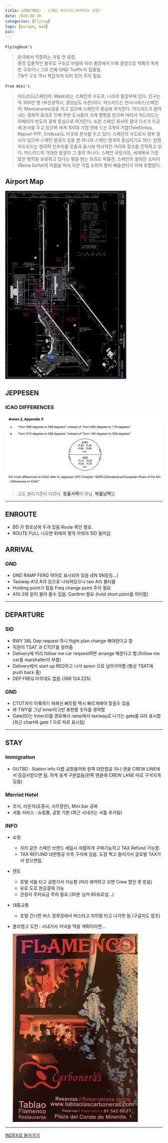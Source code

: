 ```yaml
---
title: LEMD(MAD) - 스페인 마드리드(바라하스 공항)
date: 2020-08-30
categories: [Flying]
tags: [europe, mad]
pin:
---
```


`FlyingDeuk's`
>한국에서 직항하는 가장 먼 유럽. <br>
중앙 집중적인 활주로 구조로 바람에 따라 중앙에서 이륙 중앙으로 착륙의 독특한 구조이나 그로 인해 GND Traffic이 집중됨. <br>
TWY 구조 역시 복잡하게 되어 있어 주의 필요.<br>

`From Wiki's`
>마드리드(스페인어: Madrid)는 스페인의 수도로, 나라의 중앙부에 있다. 인구는 약 300만 명 (부산광역시, 경상남도 수준)이다. 마드리드는 만사나레스(스페인어: Manzanares)강을 끼고 있으며 스페인의 중심에 위치한다. 마드리드가 쏟아내는 경제적 효과로 인해 주변 도시들이 크게 영향을 받으며 따라서 마드리드는 이베리아 반도의 경제 중심으로 여겨진다. 또한 스페인 회사의 절대 다수가 이곳에 본사를 두고 있으며 세계 100대 기업 안에 드는 3개의 기업(Telefónica, Repsol-YPF, Endesa)도 이곳에 본사를 두고 있다. 스페인의 수도로서 정부 청사가 있으며 스페인 왕궁이 있을 뿐 아니라 스페인 정계의 중심이기도 하다.
한편 마드리드는 현대적 인프라를 갖춤과 동시에 역사적인 거리와 장소를 간직하고 있다. 마드리드의 거대한 왕궁이 그 중의 하나다. 스페인 국립극장, 세계에서 가장 많은 명작을 보유하고 있다는 평을 받는 프라도 박물관, 스페인의 왕비인 소피아(Reina Sofía)의 이름을 따서 지은 국립 소피아 왕비 예술센터가 이에 포함된다.

## Airport Map
![mad](/img/flying/airport/mad_ap.jpg)

## JEPPESEN

### ICAO DIFFERENCES
![lhr](/img/flying/airport/mad_icao.jpg)
> 고도 분리기준이 다르다. **동홀서짝**이 아님. **북홀남짝**임

---

## ENROUTE
- BD 가 항로상에 두개 있음 Route 확인 필요.
- ROUTE FULL 나오면 뒤에꺼 몇개 지워야 SID 들어감.

## ARRIVAL
### GND
- GND RAMP FERQ 약어로 표시되어 있음 (EN SN등등...)
- Taxiway A12 A13 등으로 나눠져있으나 taxi A라 불러줌
- Holding point가 많음 Freq change point 주의 필요
- A10-2와 같이 불러 줄수 있음. Confirm 필요 (hold short point를 의미함)

---

## DEPARTURE
### SID
- RWY 36L Dep request 하니 flight plan change 해야된다고 함
- 직원이 TSAT 과 CTOT를 알려줌
- Delivery에 미리 follow me car request하면 arrange 해준다고 함.(follow me car를 marshaller라 부름)
- Delivery에서 start up REQ하고 나서 apron 으로 넘어가야함 (통상 TSAT에 push back 줌)
- DEP FREQ 아무데도 없음 (36R 124.225)

### GND
- CTOT까지 이륙하기 위해선 빠듯함 택시 빠르게해야 맞출수 있음
- I8 TWY를 그냥 Inner라고만 표현함 숫자를 생략함
- Gate(G)는 Inner(I)를 경유해서 ramp에서 taxiway로 나가는 gate를 G라 표시함(최근 chart에 gate 1 으로 따로 표시됨)

----

## STAY
### Immigration
- OUTBD : Station info 다름 공항들어와 왼쪽 대한항공 지나 맨끝 CREW LINE에서 짐검사받으면 됨. 하계 동계 구분없음(왼쪽 맨끝에 CREW LANE 따로 구석지게 있음)

### Merriot Hotel
- 조식, 라운지(조종사, 사무장만), Mini bar 공짜
- 셔틀 서비스 : 쇼핑몰, 공항 기본 (최근 시내가는 서틀 추가됨)

### INFO
- 쇼핑
  - 자라 같은 스페인 브랜드 세일시 저렴하게 구매가능하고 TAX Refund 가능함.
  - TAX REFUND 대한항공 우측 구석에 있음. 도장 찍고 들어가서 글로벌 TAX가서 받으면됨.

- 렌트
  - 호텔 셔틀 타고 공항가서 가능함 (미리 예약하고 오면 Crew 할인 못 받음)
  - 유료 도로 현금결재 가능
  - 관광지 주차요금 주의 필요 (30분 넘겨 60유로냄...)

- 대중교통
  - 호텔 건너편 버스 정류장에서 버스타고 지하철 타고 나가면 됨 (구글지도 참조)

- 플라맹고 도전 : 시내가서 저녁을 먹을 계획이라면...

  ![mad](/img/flying/airport/mad_info.jpg)

----

[INDEX로 돌아가기](/posts/EuropeRusia/)
